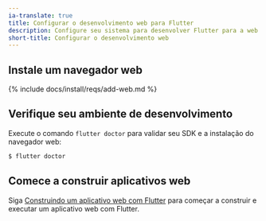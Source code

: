 ```yaml
---
ia-translate: true
title: Configurar o desenvolvimento web para Flutter
description: Configure seu sistema para desenvolver Flutter para a web.
short-title: Configurar o desenvolvimento web
---
```


## Instale um navegador web

{% include docs/install/reqs/add-web.md %}

## Verifique seu ambiente de desenvolvimento
Execute o comando `flutter doctor`
para validar seu SDK e a instalação do navegador web:

```bash
$ flutter doctor
```

## Comece a construir aplicativos web

Siga [Construindo um aplicativo web com Flutter][]
para começar a construir e executar um aplicativo web com Flutter.

[Construindo um aplicativo web com Flutter]: {{site.url}}/platform-integration/web/building
